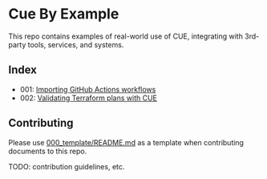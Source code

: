 # Cue By Example

This repo contains examples of real-world use of CUE, integrating with
3rd-party tools, services, and systems.

## Index

- 001: [Importing GitHub Actions workflows](001_github_actions_importing_workflows/README.md)
- 002: [Validating Terraform plans with CUE](002_terraform_plan/README/md)

## Contributing

Please use [000_template/README.md](000_template/README.md) as a template when
contributing documents to this repo.

TODO: contribution guidelines, etc.
